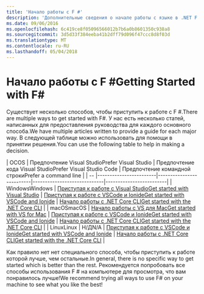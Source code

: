 ```yaml
---
title: 'Начало работы с F #'
description: 'Дополнительные сведения о начале работы с языке в .NET F #.'
ms.date: 09/06/2016
ms.openlocfilehash: 6c419ce8f05096566012b7b6a0b8601350c938a8
ms.sourcegitcommit: 3d5d33f384eeba41b2dff79d096f47ccc8d8f03d
ms.translationtype: MT
ms.contentlocale: ru-RU
ms.lasthandoff: 05/04/2018
---
```

# <a name="getting-started-with-f"></a><span data-ttu-id="7a2ab-103">Начало работы с F #</span><span class="sxs-lookup"><span data-stu-id="7a2ab-103">Getting Started with F#</span></span> #

<span data-ttu-id="7a2ab-104">Существует несколько способов, чтобы приступить к работе с F #.</span><span class="sxs-lookup"><span data-stu-id="7a2ab-104">There are multiple ways to get started with F#.</span></span>  <span data-ttu-id="7a2ab-105">У нас есть несколько статей, написанных для предоставления руководства для каждого основного способа.</span><span class="sxs-lookup"><span data-stu-id="7a2ab-105">We have multiple articles written to provide a guide for each major way.</span></span>  <span data-ttu-id="7a2ab-106">В следующей таблице можно использовать для помощи в принятии решения.</span><span class="sxs-lookup"><span data-stu-id="7a2ab-106">You can use the following table to help in making a decision.</span></span>

| <span data-ttu-id="7a2ab-107">ОС</span><span class="sxs-lookup"><span data-stu-id="7a2ab-107">OS</span></span> | <span data-ttu-id="7a2ab-108">Предпочтение Visual Studio</span><span class="sxs-lookup"><span data-stu-id="7a2ab-108">Prefer Visual Studio</span></span> | <span data-ttu-id="7a2ab-109">Предпочтение кода Visual Studio</span><span class="sxs-lookup"><span data-stu-id="7a2ab-109">Prefer Visual Studio Code</span></span> | <span data-ttu-id="7a2ab-110">Предпочтение командной строки</span><span class="sxs-lookup"><span data-stu-id="7a2ab-110">Prefer a command line</span></span> |
| -- |------------------------|--------------------------|-----------------------------|-------------------------|
| <span data-ttu-id="7a2ab-111">Windows</span><span class="sxs-lookup"><span data-stu-id="7a2ab-111">Windows</span></span> | [<span data-ttu-id="7a2ab-112">Приступая к работе с Visual Studio</span><span class="sxs-lookup"><span data-stu-id="7a2ab-112">Get started with Visual Studio</span></span>](get-started-visual-studio.md) | [<span data-ttu-id="7a2ab-113">Приступая к работе с VSCode и Ionide</span><span class="sxs-lookup"><span data-stu-id="7a2ab-113">Get started with VSCode and Ionide</span></span>](get-started-vscode.md) | [<span data-ttu-id="7a2ab-114">Начало работы с .NET Core CLI</span><span class="sxs-lookup"><span data-stu-id="7a2ab-114">Get started with the .NET Core CLI</span></span>](get-started-command-line.md) |
| <span data-ttu-id="7a2ab-115">macOS</span><span class="sxs-lookup"><span data-stu-id="7a2ab-115">macOS</span></span> | [<span data-ttu-id="7a2ab-116">Начало работы с VS для Mac</span><span class="sxs-lookup"><span data-stu-id="7a2ab-116">Get started with VS for Mac</span></span>](get-started-with-visual-studio-for-mac.md) | [<span data-ttu-id="7a2ab-117">Приступая к работе с VSCode и Ionide</span><span class="sxs-lookup"><span data-stu-id="7a2ab-117">Get started with VSCode and Ionide</span></span>](get-started-vscode.md) | [<span data-ttu-id="7a2ab-118">Начало работы с .NET Core CLI</span><span class="sxs-lookup"><span data-stu-id="7a2ab-118">Get started with the .NET Core CLI</span></span>](get-started-command-line.md) |
| <span data-ttu-id="7a2ab-119">Linux</span><span class="sxs-lookup"><span data-stu-id="7a2ab-119">Linux</span></span> | <span data-ttu-id="7a2ab-120">Н/Д</span><span class="sxs-lookup"><span data-stu-id="7a2ab-120">N/A</span></span> | [<span data-ttu-id="7a2ab-121">Приступая к работе с VSCode и Ionide</span><span class="sxs-lookup"><span data-stu-id="7a2ab-121">Get started with VSCode and Ionide</span></span>](get-started-vscode.md) | [<span data-ttu-id="7a2ab-122">Начало работы с .NET Core CLI</span><span class="sxs-lookup"><span data-stu-id="7a2ab-122">Get started with the .NET Core CLI</span></span>](get-started-command-line.md) |

<span data-ttu-id="7a2ab-123">Как правило нет нет специального способа, чтобы приступить к работе которой лучше, чем остальные.</span><span class="sxs-lookup"><span data-stu-id="7a2ab-123">In general, there is no specific way to get started which is better than the rest.</span></span>  <span data-ttu-id="7a2ab-124">Рекомендуется попробовать все способы использования F # на компьютере для просмотра, что вам понравилось лучше!</span><span class="sxs-lookup"><span data-stu-id="7a2ab-124">We recommend trying all ways to use F# on your machine to see what you like the best!</span></span>
